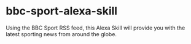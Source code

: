 # bbc-sport-alexa-skill
Using the BBC Sport RSS feed, this Alexa Skill will provide you with the latest sporting news from around the globe.
